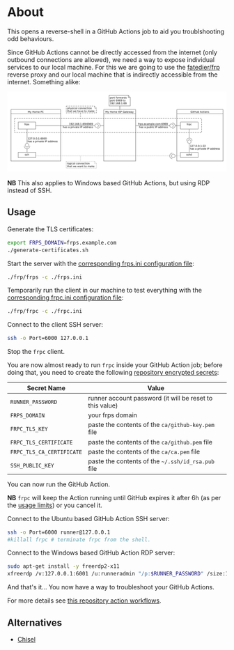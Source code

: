 # About

This opens a reverse-shell in a GitHub Actions job to aid you troublshooting odd behaviours.

Since GitHub Actions cannot be directly accessed from the internet (only outbound connections are allowed), we need a way to expose individual services to our local machine. For this we are going to use the [fatedier/frp](https://github.com/fatedier/frp) reverse proxy and our local machine that is indirectly accessible from the internet. Something alike:

![](diagram.png)

**NB** This also applies to Windows based GitHub Actions, but using RDP instead of SSH.

## Usage

Generate the TLS certificates:

```bash
export FRPS_DOMAIN=frps.example.com
./generate-certificates.sh
```

Start the server with the [corresponding frps.ini configuration file](frps.ini):

```bash
./frp/frps -c ./frps.ini
```

Temporarily run the client in our machine to test everything with the [corresponding frpc.ini configuration file](frpc.ini):

```bash
./frp/frpc -c ./frpc.ini
```

Connect to the client SSH server:

```bash
ssh -o Port=6000 127.0.0.1
```

Stop the `frpc` client.

You are now almost ready to run `frpc` inside your GitHub Action job; before doing that, you need to create the following [repository encrypted secrets](https://docs.github.com/en/free-pro-team@latest/actions/reference/encrypted-secrets):

| Secret Name | Value |
|-------------|-------|
| `RUNNER_PASSWORD` | runner account password (it will be reset to this value) |
| `FRPS_DOMAIN` | your frps domain |
| `FRPC_TLS_KEY` | paste the contents of the `ca/github-key.pem` file |
| `FRPC_TLS_CERTIFICATE` | paste the contents of the `ca/github.pem` file |
| `FRPC_TLS_CA_CERTIFICATE` | paste the contents of the `ca/ca.pem` file |
| `SSH_PUBLIC_KEY` | paste the contents of the `~/.ssh/id_rsa.pub` file |

You can now run the GitHub Action.

**NB** `frpc` will keep the Action running until GitHub expires it after 6h (as per the [usage limits](https://docs.github.com/en/free-pro-team@latest/actions/reference/usage-limits-billing-and-administration#usage-limits)) or you cancel it.

Connect to the Ubuntu based GitHub Action SSH server:

```bash
ssh -o Port=6000 runner@127.0.0.1
#killall frpc # terminate frpc from the shell.
```

Connect to the Windows based GitHub Action RDP server:

```bash
sudo apt-get install -y freerdp2-x11
xfreerdp /v:127.0.0.1:6001 /u:runneradmin "/p:$RUNNER_PASSWORD" /size:1440x900 +clipboard
```

And that's it... You now have a way to troubleshoot your GitHub Actions.

For more details see [this repository action workflows](.github/workflows/).

## Alternatives

* [Chisel](https://github.com/jpillora/chisel)
